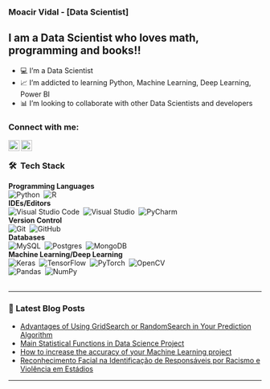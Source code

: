 <!---
mvidaljr/mvidaljr is a ✨ special ✨ repository because its `README.md` (this file) appears on your GitHub profile.
You can click the Preview link to take a look at your changes.
--->
### Moacir Vidal - [Data Scientist]

## I am a Data Scientist who loves math, programming and books!!

- 💻 I’m a Data Scientist
- 📈 I’m addicted to learning Python, Machine Learning, Deep Learning, Power BI
- 📊 I’m looking to collaborate with other Data Scientists and developers 

### Connect with me:

[<img align="left"  width="22px" src="https://cdn.jsdelivr.net/npm/simple-icons@3.4.0/icons/linkedin.svg" />](https://www.linkedin.com/in/moacir-vidal-7ba20717/)

[<img align="left" alt="cabreirajm | medium" width="22px" src="https://cdn.jsdelivr.net/npm/simple-icons@3.4.0/icons/medium.svg" />](https://medium.com/@mvidaljr)


<br />

### 🛠 &nbsp;Tech Stack
__Programming Languages__ \
<img alt="Python" src="https://img.shields.io/badge/python-%2314354C.svg?style=for-the-badge&logo=python&logoColor=white"/>&nbsp;
<img alt="R" src="https://img.shields.io/badge/r-%23276DC3.svg?style=for-the-badge&logo=r&logoColor=white"/>&nbsp;\
__IDEs/Editors__ \
<img alt="Visual Studio Code" src="https://img.shields.io/badge/VisualStudioCode-0078d7.svg?style=for-the-badge&logo=visual-studio-code&logoColor=white"/>&nbsp;
<img alt="Visual Studio" src="https://img.shields.io/badge/VisualStudio-5C2D91.svg?style=for-the-badge&logo=visual-studio&logoColor=white"/>&nbsp;
<img alt="PyCharm" src="https://img.shields.io/badge/pycharm-143?style=for-the-badge&logo=pycharm&logoColor=black&color=black&labelColor=green"/>&nbsp;\
__Version Control__ \
<img alt="Git" src="https://img.shields.io/badge/git-%23F05033.svg?style=for-the-badge&logo=git&logoColor=white"/>&nbsp;
<img alt="GitHub" src="https://img.shields.io/badge/github-%23121011.svg?style=for-the-badge&logo=github&logoColor=white"/>&nbsp;\
__Databases__ \
<img alt="MySQL" src="https://img.shields.io/badge/mysql-%2300f.svg?style=for-the-badge&logo=mysql&logoColor=white"/>&nbsp;
<img alt="Postgres" src ="https://img.shields.io/badge/postgres-%23316192.svg?style=for-the-badge&logo=postgresql&logoColor=white"/>&nbsp;
<img alt="MongoDB" src ="https://img.shields.io/badge/MongoDB-%234ea94b.svg?style=for-the-badge&logo=mongodb&logoColor=white"/>&nbsp;\
__Machine Learning/Deep Learning__ \
<img alt="Keras" src="https://img.shields.io/badge/Keras-%23D00000.svg?style=for-the-badge&logo=Keras&logoColor=white"/>&nbsp;
<img alt="TensorFlow" src="https://img.shields.io/badge/TensorFlow-%23FF6F00.svg?style=for-the-badge&logo=TensorFlow&logoColor=white" />&nbsp;
<img alt="PyTorch" src="https://img.shields.io/badge/PyTorch-%23EE4C2C.svg?style=for-the-badge&logo=PyTorch&logoColor=white" />&nbsp;
<img alt="OpenCV" src="https://img.shields.io/badge/opencv-%23white.svg?style=for-the-badge&logo=opencv&logoColor=white"/>&nbsp;\
<img alt="Pandas" src="https://img.shields.io/badge/pandas-%23150458.svg?style=for-the-badge&logo=pandas&logoColor=white" />&nbsp;
<img alt="NumPy" src="https://img.shields.io/badge/numpy-%23013243.svg?style=for-the-badge&logo=numpy&logoColor=white" />&nbsp;
<br />
<br />


---

### 📕 Latest Blog Posts

<!-- BLOG-POST-LIST:START -->
* [Advantages of Using GridSearch or RandomSearch in Your Prediction Algorithm](https://medium.com/@mvidaljr/advantages-of-using-gridsearch-or-randomsearch-in-your-prediction-algorithm-c9b8f78911f9) 
* [Main Statistical Functions in Data Science Project](https://medium.com/@mvidaljr/main-statistical-functions-in-data-science-project-398548d79ded)
* [How to increase the accuracy of your Machine Learning project](https://medium.com/@mvidaljr/how-to-increase-the-accuracy-of-your-machine-learning-project-af13ecb3cd46)
* [Reconhecimento Facial na Identificação de Responsáveis por Racismo e Violência em Estádios](https://medium.com/@mvidaljr/utiliza%C3%A7%C3%A3o-do-reconhecimento-facial-para-identificar-os-respons%C3%A1veis-por-racismo-e-viol%C3%AAncia-em-4be1dee3c54c)




<!-- BLOG-POST-LIST:END -->

---

[medium]: https://medium.com/@mvidaljr
[linkedin]: https://www.linkedin.com/in/moacir-vidal-7ba20717/

